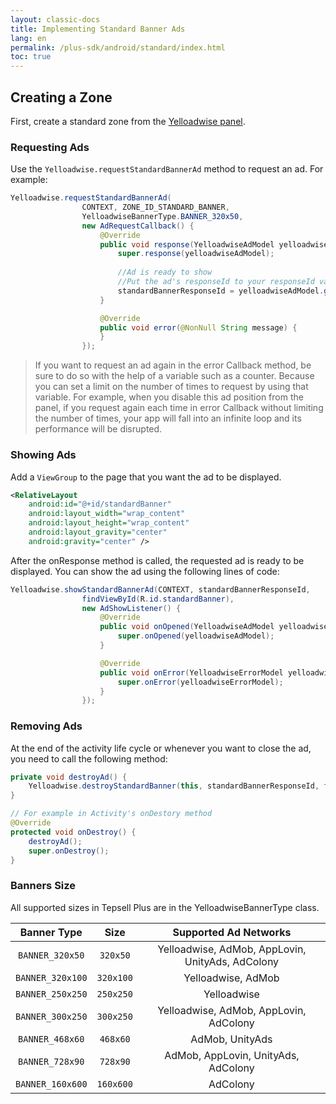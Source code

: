 ```yaml
---
layout: classic-docs
title: Implementing Standard Banner Ads
lang: en
permalink: /plus-sdk/android/standard/index.html
toc: true
---
```

## Creating a Zone
First, create a standard zone from the [Yelloadwise panel](https://dashboard.yelloadwise.ir/).

### Requesting Ads
Use the `Yelloadwise.requestStandardBannerAd` method to request an ad. For example:

```java
Yelloadwise.requestStandardBannerAd(
                CONTEXT, ZONE_ID_STANDARD_BANNER,
                YelloadwiseBannerType.BANNER_320x50,
                new AdRequestCallback() {
                    @Override
                    public void response(YelloadwiseAdModel yelloadwiseAdModel) {
                        super.response(yelloadwiseAdModel);
                        
                        //Ad is ready to show
                        //Put the ad's responseId to your responseId variable
                        standardBannerResponseId = yelloadwiseAdModel.getResponseId();
                    }

                    @Override
                    public void error(@NonNull String message) {
                    }
                });
```

> If you want to request an ad again in the error Callback method, be sure to do so with the help of a variable such as a counter. Because you can set a limit on the number of times to request by using that variable. For example, when you disable this ad position from the panel, if you request again each time in error Callback without limiting the number of times, your app will fall into an infinite loop and its performance will be disrupted.

### Showing Ads
Add a `ViewGroup` to the page that you want the ad to be displayed.

```xml
<RelativeLayout
    android:id="@+id/standardBanner"
    android:layout_width="wrap_content"
    android:layout_height="wrap_content"
    android:layout_gravity="center"
    android:gravity="center" />
```

After the onResponse method is called, the requested ad is ready to be displayed. You can show the ad using the following lines of code:

```java
Yelloadwise.showStandardBannerAd(CONTEXT, standardBannerResponseId,
                findViewById(R.id.standardBanner),
                new AdShowListener() {
                    @Override
                    public void onOpened(YelloadwiseAdModel yelloadwiseAdModel) {
                        super.onOpened(yelloadwiseAdModel);
                    }

                    @Override
                    public void onError(YelloadwiseErrorModel yelloadwiseErrorModel) {
                        super.onError(yelloadwiseErrorModel);
                    }
                });
```

### Removing Ads
At the end of the activity life cycle or whenever you want to close the ad, you need to call the following method:

```java
private void destroyAd() {
    Yelloadwise.destroyStandardBanner(this, standardBannerResponseId, findViewById(R.id.standardBanner));
}

// For example in Activity's onDestory method
@Override
protected void onDestroy() {
    destroyAd();
    super.onDestroy();
}
```

### Banners Size
All supported sizes in Tepsell Plus are in the YelloadwiseBannerType class.

|   Banner Type    |   Size    |            Supported Ad Networks             |
|:----------------:|:---------:|:--------------------------------------------:|
| `BANNER_320x50`  | `320x50`  | Yelloadwise, AdMob, AppLovin, UnityAds, AdColony |
| `BANNER_320x100` | `320x100` |                Yelloadwise, AdMob                |
| `BANNER_250x250` | `250x250` |                   Yelloadwise                    |
| `BANNER_300x250` | `300x250` |      Yelloadwise, AdMob, AppLovin, AdColony      |
| `BANNER_468x60`  | `468x60`  |               AdMob, UnityAds                |
| `BANNER_728x90`  | `728x90`  |     AdMob, AppLovin, UnityAds, AdColony      |
| `BANNER_160x600` | `160x600` |                   AdColony                   |
